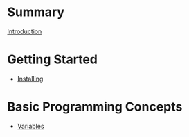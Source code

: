 # Summary

[Introduction](./introduction.md)

# Getting Started
 - [Installing](./installing.md)

# Basic Programming Concepts 
- [Variables](./basics/variables.md)
